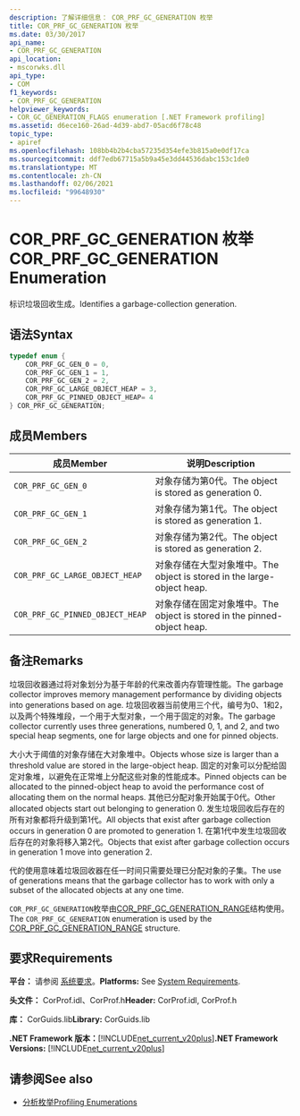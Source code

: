 ```yaml
---
description: 了解详细信息： COR_PRF_GC_GENERATION 枚举
title: COR_PRF_GC_GENERATION 枚举
ms.date: 03/30/2017
api_name:
- COR_PRF_GC_GENERATION
api_location:
- mscorwks.dll
api_type:
- COM
f1_keywords:
- COR_PRF_GC_GENERATION
helpviewer_keywords:
- COR_GC_GENERATION_FLAGS enumeration [.NET Framework profiling]
ms.assetid: d6ece160-26ad-4d39-abd7-05acd6f78c48
topic_type:
- apiref
ms.openlocfilehash: 108bb4b2b4cba57235d354efe3b815a0e0df17ca
ms.sourcegitcommit: ddf7edb67715a5b9a45e3dd44536dabc153c1de0
ms.translationtype: MT
ms.contentlocale: zh-CN
ms.lasthandoff: 02/06/2021
ms.locfileid: "99648930"
---
```

# <a name="cor_prf_gc_generation-enumeration"></a><span data-ttu-id="c7b3a-103">COR_PRF_GC_GENERATION 枚举</span><span class="sxs-lookup"><span data-stu-id="c7b3a-103">COR_PRF_GC_GENERATION Enumeration</span></span>

<span data-ttu-id="c7b3a-104">标识垃圾回收生成。</span><span class="sxs-lookup"><span data-stu-id="c7b3a-104">Identifies a garbage-collection generation.</span></span>  
  
## <a name="syntax"></a><span data-ttu-id="c7b3a-105">语法</span><span class="sxs-lookup"><span data-stu-id="c7b3a-105">Syntax</span></span>  
  
```cpp  
typedef enum {  
    COR_PRF_GC_GEN_0 = 0,  
    COR_PRF_GC_GEN_1 = 1,  
    COR_PRF_GC_GEN_2 = 2,  
    COR_PRF_GC_LARGE_OBJECT_HEAP = 3,
    COR_PRF_GC_PINNED_OBJECT_HEAP= 4
} COR_PRF_GC_GENERATION;  
```  
  
## <a name="members"></a><span data-ttu-id="c7b3a-106">成员</span><span class="sxs-lookup"><span data-stu-id="c7b3a-106">Members</span></span>  
  
|<span data-ttu-id="c7b3a-107">成员</span><span class="sxs-lookup"><span data-stu-id="c7b3a-107">Member</span></span>|<span data-ttu-id="c7b3a-108">说明</span><span class="sxs-lookup"><span data-stu-id="c7b3a-108">Description</span></span>|  
|------------|-----------------|  
|`COR_PRF_GC_GEN_0`|<span data-ttu-id="c7b3a-109">对象存储为第0代。</span><span class="sxs-lookup"><span data-stu-id="c7b3a-109">The object is stored as generation 0.</span></span>|  
|`COR_PRF_GC_GEN_1`|<span data-ttu-id="c7b3a-110">对象存储为第1代。</span><span class="sxs-lookup"><span data-stu-id="c7b3a-110">The object is stored as generation 1.</span></span>|  
|`COR_PRF_GC_GEN_2`|<span data-ttu-id="c7b3a-111">对象存储为第2代。</span><span class="sxs-lookup"><span data-stu-id="c7b3a-111">The object is stored as generation 2.</span></span>|  
|`COR_PRF_GC_LARGE_OBJECT_HEAP`|<span data-ttu-id="c7b3a-112">对象存储在大型对象堆中。</span><span class="sxs-lookup"><span data-stu-id="c7b3a-112">The object is stored in the large-object heap.</span></span>|  
|`COR_PRF_GC_PINNED_OBJECT_HEAP`|<span data-ttu-id="c7b3a-113">对象存储在固定对象堆中。</span><span class="sxs-lookup"><span data-stu-id="c7b3a-113">The object is stored in the pinned-object heap.</span></span>|  
  
## <a name="remarks"></a><span data-ttu-id="c7b3a-114">备注</span><span class="sxs-lookup"><span data-stu-id="c7b3a-114">Remarks</span></span>  

 <span data-ttu-id="c7b3a-115">垃圾回收器通过将对象划分为基于年龄的代来改善内存管理性能。</span><span class="sxs-lookup"><span data-stu-id="c7b3a-115">The garbage collector improves memory management performance by dividing objects into generations based on age.</span></span> <span data-ttu-id="c7b3a-116">垃圾回收器当前使用三个代，编号为0、1和2，以及两个特殊堆段，一个用于大型对象，一个用于固定的对象。</span><span class="sxs-lookup"><span data-stu-id="c7b3a-116">The garbage collector currently uses three generations, numbered 0, 1, and 2, and two special heap segments, one for large objects and one for pinned objects.</span></span>
  
 <span data-ttu-id="c7b3a-117">大小大于阈值的对象存储在大对象堆中。</span><span class="sxs-lookup"><span data-stu-id="c7b3a-117">Objects whose size is larger than a threshold value are stored in the large-object heap.</span></span> <span data-ttu-id="c7b3a-118">固定的对象可以分配给固定对象堆，以避免在正常堆上分配这些对象的性能成本。</span><span class="sxs-lookup"><span data-stu-id="c7b3a-118">Pinned objects can be allocated to the pinned-object heap to avoid the performance cost of allocating them on the normal heaps.</span></span> <span data-ttu-id="c7b3a-119">其他已分配对象开始属于0代。</span><span class="sxs-lookup"><span data-stu-id="c7b3a-119">Other allocated objects start out belonging to generation 0.</span></span> <span data-ttu-id="c7b3a-120">发生垃圾回收后存在的所有对象都将升级到第1代。</span><span class="sxs-lookup"><span data-stu-id="c7b3a-120">All objects that exist after garbage collection occurs in generation 0 are promoted to generation 1.</span></span> <span data-ttu-id="c7b3a-121">在第1代中发生垃圾回收后存在的对象将移入第2代。</span><span class="sxs-lookup"><span data-stu-id="c7b3a-121">Objects that exist after garbage collection occurs in generation 1 move into generation 2.</span></span>  
  
 <span data-ttu-id="c7b3a-122">代的使用意味着垃圾回收器在任一时间只需要处理已分配对象的子集。</span><span class="sxs-lookup"><span data-stu-id="c7b3a-122">The use of generations means that the garbage collector has to work with only a subset of the allocated objects at any one time.</span></span>  
  
 <span data-ttu-id="c7b3a-123">`COR_PRF_GC_GENERATION`枚举由[COR_PRF_GC_GENERATION_RANGE](cor-prf-gc-generation-range-structure.md)结构使用。</span><span class="sxs-lookup"><span data-stu-id="c7b3a-123">The `COR_PRF_GC_GENERATION` enumeration is used by the [COR_PRF_GC_GENERATION_RANGE](cor-prf-gc-generation-range-structure.md) structure.</span></span>  
  
## <a name="requirements"></a><span data-ttu-id="c7b3a-124">要求</span><span class="sxs-lookup"><span data-stu-id="c7b3a-124">Requirements</span></span>  

 <span data-ttu-id="c7b3a-125">**平台：** 请参阅 [系统要求](../../get-started/system-requirements.md)。</span><span class="sxs-lookup"><span data-stu-id="c7b3a-125">**Platforms:** See [System Requirements](../../get-started/system-requirements.md).</span></span>  
  
 <span data-ttu-id="c7b3a-126">**头文件：** CorProf.idl、CorProf.h</span><span class="sxs-lookup"><span data-stu-id="c7b3a-126">**Header:** CorProf.idl, CorProf.h</span></span>  
  
 <span data-ttu-id="c7b3a-127">**库：** CorGuids.lib</span><span class="sxs-lookup"><span data-stu-id="c7b3a-127">**Library:** CorGuids.lib</span></span>  
  
 <span data-ttu-id="c7b3a-128">**.NET Framework 版本：**[!INCLUDE[net_current_v20plus](../../../../includes/net-current-v20plus-md.md)]</span><span class="sxs-lookup"><span data-stu-id="c7b3a-128">**.NET Framework Versions:** [!INCLUDE[net_current_v20plus](../../../../includes/net-current-v20plus-md.md)]</span></span>  
  
## <a name="see-also"></a><span data-ttu-id="c7b3a-129">请参阅</span><span class="sxs-lookup"><span data-stu-id="c7b3a-129">See also</span></span>

- [<span data-ttu-id="c7b3a-130">分析枚举</span><span class="sxs-lookup"><span data-stu-id="c7b3a-130">Profiling Enumerations</span></span>](profiling-enumerations.md)
